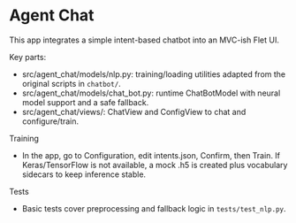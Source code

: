 Agent Chat
==========

This app integrates a simple intent-based chatbot into an MVC-ish Flet UI.

Key parts:
- src/agent_chat/models/nlp.py: training/loading utilities adapted from the original scripts in `chatbot/`.
- src/agent_chat/models/chat_bot.py: runtime ChatBotModel with neural model support and a safe fallback.
- src/agent_chat/views/: ChatView and ConfigView to chat and configure/train.

Training
- In the app, go to Configuration, edit intents.json, Confirm, then Train. If Keras/TensorFlow is not available, a mock .h5 is created plus vocabulary sidecars to keep inference stable.

Tests
- Basic tests cover preprocessing and fallback logic in `tests/test_nlp.py`.

